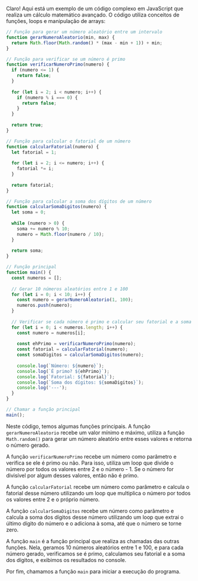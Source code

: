 Claro! Aqui está um exemplo de um código complexo em JavaScript que realiza um cálculo matemático avançado. O código utiliza conceitos de funções, loops e manipulação de arrays:

```javascript
// Função para gerar um número aleatório entre um intervalo
function gerarNumeroAleatorio(min, max) {
  return Math.floor(Math.random() * (max - min + 1)) + min;
}

// Função para verificar se um número é primo
function verificarNumeroPrimo(numero) {
  if (numero <= 1) {
    return false;
  }
  
  for (let i = 2; i < numero; i++) {
    if (numero % i === 0) {
      return false;
    }
  }
  
  return true;
}

// Função para calcular o fatorial de um número
function calcularFatorial(numero) {
  let fatorial = 1;
  
  for (let i = 2; i <= numero; i++) {
    fatorial *= i;
  }
  
  return fatorial;
}

// Função para calcular a soma dos dígitos de um número
function calcularSomaDigitos(numero) {
  let soma = 0;
  
  while (numero > 0) {
    soma += numero % 10;
    numero = Math.floor(numero / 10);
  }
  
  return soma;
}

// Função principal
function main() {
  const numeros = [];
  
  // Gerar 10 números aleatórios entre 1 e 100
  for (let i = 0; i < 10; i++) {
    const numero = gerarNumeroAleatorio(1, 100);
    numeros.push(numero);
  }
  
  // Verificar se cada número é primo e calcular seu fatorial e a soma dos dígitos
  for (let i = 0; i < numeros.length; i++) {
    const numero = numeros[i];
    
    const ehPrimo = verificarNumeroPrimo(numero);
    const fatorial = calcularFatorial(numero);
    const somaDigitos = calcularSomaDigitos(numero);
    
    console.log(`Número: ${numero}`);
    console.log(`É primo? ${ehPrimo}`);
    console.log(`Fatorial: ${fatorial}`);
    console.log(`Soma dos dígitos: ${somaDigitos}`);
    console.log('---');
  }
}

// Chamar a função principal
main();
```

Neste código, temos algumas funções principais. A função `gerarNumeroAleatorio` recebe um valor mínimo e máximo, utiliza a função `Math.random()` para gerar um número aleatório entre esses valores e retorna o número gerado.

A função `verificarNumeroPrimo` recebe um número como parâmetro e verifica se ele é primo ou não. Para isso, utiliza um loop que divide o número por todos os valores entre 2 e o número - 1. Se o número for divisível por algum desses valores, então não é primo.

A função `calcularFatorial` recebe um número como parâmetro e calcula o fatorial desse número utilizando um loop que multiplica o número por todos os valores entre 2 e o próprio número.

A função `calcularSomaDigitos` recebe um número como parâmetro e calcula a soma dos dígitos desse número utilizando um loop que extrai o último dígito do número e o adiciona à soma, até que o número se torne zero.

A função `main` é a função principal que realiza as chamadas das outras funções. Nela, geramos 10 números aleatórios entre 1 e 100, e para cada número gerado, verificamos se é primo, calculamos seu fatorial e a soma dos dígitos, e exibimos os resultados no console.

Por fim, chamamos a função `main` para iniciar a execução do programa.
